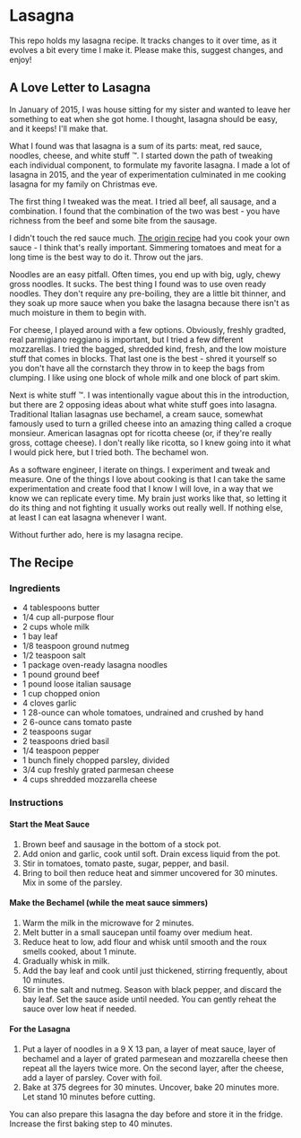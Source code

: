 # Lasagna

This repo holds my lasagna recipe. It tracks changes to it over time, as it evolves a bit every time I make it. Please make this, suggest changes, and enjoy!

## A Love Letter to Lasagna

In January of 2015, I was house sitting for my sister and wanted to leave her something to eat when she got home. I thought, lasagna should be easy, and it keeps! I'll make that.

What I found was that lasagna is a sum of its parts: meat, red sauce, noodles, cheese, and white stuff :tm:. I started down the path of tweaking each individual component, to formulate my favorite lasagna. I made a lot of lasagna in 2015, and the year of experimentation culminated in me cooking lasagna for my family on Christmas eve.

The first thing I tweaked was the meat. I tried all beef, all sausage, and a combination. I found that the combination of the two was best - you have richness from the beef and some bite from the sausage.

I didn't touch the red sauce much. [The origin recipe](ttp://www.melskitchencafe.com/my-moms-fabulous-lasagna) had you cook your own sauce - I think that's really important. Simmering tomatoes and meat for a long time is the best way to do it. Throw out the jars.

Noodles are an easy pitfall. Often times, you end up with big, ugly, chewy gross noodles. It sucks. The best thing I found was to use oven ready noodles. They don't require any pre-boiling, they are a little bit thinner, and they soak up more sauce when you bake the lasagna because there isn't as much moisture in them to begin with.

For cheese, I played around with a few options. Obviously, freshly gradted, real parmigiano reggiano is important, but I tried a few different mozzarellas. I tried the bagged, shredded kind, fresh, and the low moisture stuff that comes in blocks. That last one is the best - shred it yourself so you don't have all the cornstarch they throw in to keep the bags from clumping. I like using one block of whole milk and one block of part skim.

Next is white stuff :tm:. I was intentionally vague about this in the introduction, but there are 2 opposing ideas about what white stuff goes into lasagna. Traditional Italian lasagnas use bechamel, a cream sauce, somewhat famously used to turn a grilled cheese into an amazing thing called a croque monsieur. American lasagnas opt for ricotta cheese (or, if they're really gross, cottage cheese). I don't really like ricotta, so I knew going into it what I would pick here, but I tried both. The bechamel won.

As a software engineer, I iterate on things. I experiment and tweak and measure. One of the things I love about cooking is that I can take the same experimentation and create food that I know I will love, in a way that we know we can replicate every time. My brain just works like that, so letting it do its thing and not fighting it usually works out really well. If nothing else, at least I can eat lasagna whenever I want.

Without further ado, here is my lasagna recipe.

## The Recipe

### Ingredients

* 4 tablespoons butter
* 1/4 cup all-purpose flour
* 2 cups whole milk
* 1 bay leaf
* 1/8 teaspoon ground nutmeg
* 1/2 teaspoon salt
* 1 package oven-ready lasagna noodles
* 1 pound ground beef
* 1 pound loose italian sausage
* 1 cup chopped onion
* 4 cloves garlic
* 1 28-ounce can whole tomatoes, undrained and crushed by hand
* 2 6-ounce cans tomato paste
* 2 teaspoons sugar
* 2 teaspoons dried basil
* 1/4 teaspoon pepper
* 1 bunch finely chopped parsley, divided
* 3/4 cup freshly grated parmesan cheese
* 4 cups shredded mozzarella cheese

### Instructions

#### Start the Meat Sauce

1. Brown beef and sausage in the bottom of a stock pot.
1. Add onion and garlic, cook until soft. Drain excess liquid from the pot.
1. Stir in tomatoes, tomato paste, sugar, pepper, and basil.
1. Bring to boil then reduce heat and simmer uncovered for 30 minutes. Mix in some of the parsley.

#### Make the Bechamel (while the meat sauce simmers)

1. Warm the milk in the microwave for 2 minutes.
1. Melt butter in a small saucepan until foamy over medium heat.
1. Reduce heat to low, add flour and whisk until smooth and the roux smells cooked, about 1 minute.
1. Gradually whisk in milk.
1. Add the bay leaf and cook until just thickened, stirring frequently, about 10 minutes.
1. Stir in the salt and nutmeg. Season with black pepper, and discard the bay leaf. Set the sauce aside until needed. You can gently reheat the sauce over low heat if needed.

#### For the Lasagna

1. Put a layer of noodles in a 9 X 13 pan, a layer of meat sauce, layer of bechamel and a layer of grated parmesean and mozzarella cheese then repeat all the layers twice more. On the second layer, after the cheese, add a layer of parsley. Cover with foil. 
1. Bake at 375 degrees for 30 minutes. Uncover, bake 20 minutes more. Let stand 10 minutes before cutting.

You can also prepare this lasagna the day before and store it in the fridge. Increase the first baking step to 40 minutes.
